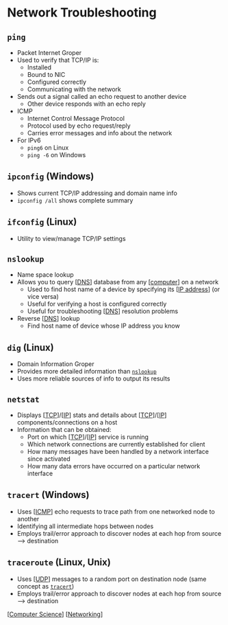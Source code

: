 # Network Troubleshooting

## `ping`

- Packet Internet Groper
- Used to verify that TCP/IP is:
  - Installed
  - Bound to NIC
  - Configured correctly
  - Communicating with the network
- Sends out a signal called an echo request to another device
  - Other device responds with an echo reply
- ICMP
  - Internet Control Message Protocol
  - Protocol used by echo request/reply
  - Carries error messages and info about the network
- For IPv6
  - `ping6` on Linux
  - `ping -6` on Windows

## `ipconfig` (Windows)

- Shows current TCP/IP addressing and domain name info
- `ipconfig /all` shows complete summary

## `ifconfig` (Linux)

- Utility to view/manage TCP/IP settings

## `nslookup`

- Name space lookup
- Allows you to query [[DNS]] database from any [[computer]] on a network
  - Used to find host name of a device by specifying its [[IP address]] (or vice versa)
  - Useful for verifying a host is configured correctly
  - Useful for troubleshooting [[DNS]] resolution problems
- Reverse [[DNS]] lookup
  - Find host name of device whose IP address you know

## `dig` (Linux)

- Domain Information Groper
- Provides more detailed information than [`nslookup`](#nslookup)
- Uses more reliable sources of info to output its results

## `netstat`

- Displays [[TCP]]/[[IP]] stats and details about [[TCP]]/[[IP]] components/connections on a host
- Information that can be obtained:
  - Port on which [[TCP]]/[[IP]] service is running
  - Which network connections are currently established for client
  - How many messages have been handled by a network interface since activated
  - How many data errors have occurred on a particular network interface

## `tracert` (Windows)

- Uses [[ICMP]] echo requests to trace path from one networked node to another
- Identifying all intermediate hops between nodes
- Employs trail/error approach to discover nodes at each hop from source --> destination
  
## `traceroute` (Linux, Unix)

- Uses [[UDP]] messages to a random port on destination node (same concept as [`tracert`](#traceroute-linux-unix))
- Employs trail/error approach to discover nodes at each hop from source --> destination

[[Computer Science]] [[Networking]]

[//begin]: # "Autogenerated link references for markdown compatibility"
[DNS]: dns "DNS (Domain Name System)"
[computer]: computer "Computer"
[IP address]: ip-address "IP Address"
[TCP]: tcp "TCP (Transmission Control Protocol)"
[IP]: ip "IP (Internet Protocol)"
[ICMP]: icmp "ICMP (Internet Control Message Protocol)"
[UDP]: udp "UDP (User Datagram Protocol)"
[Computer Science]: computer-science "Computer Science"
[Networking]: networking "Networking"
[//end]: # "Autogenerated link references"